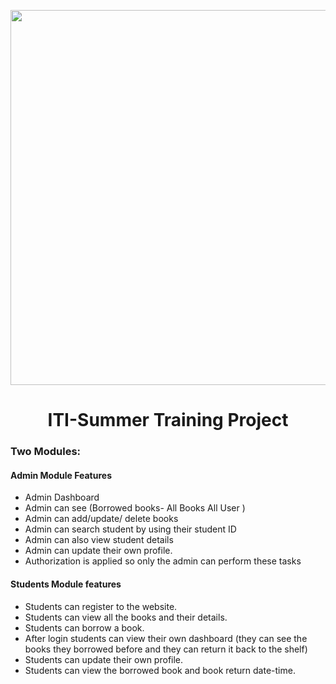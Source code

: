 <p
    align="center"
    style="text-align: center">
    <img src="/Online library Management System_transparent-.png" style="width: 600px;">
</p>

<h1 style="text-align: center;">ITI-Summer Training Project</h1>



###  Two Modules:
####  Admin Module Features
- Admin Dashboard
- Admin can see (Borrowed books- All Books
All User )
- Admin can add/update/ delete books
- Admin can search student by using their
student ID
- Admin can also view student details
- Admin can update their own profile.
- Authorization is applied so only the admin can
perform these tasks


#### Students Module features
- Students can register to the website.
- Students can view all the books and their details.
- Students can borrow a book.
- After login students can view their own dashboard
(they can see the books they borrowed before and
they can return it back to the shelf)
- Students can update their own profile.
- Students can view the borrowed book and book
return date-time.

